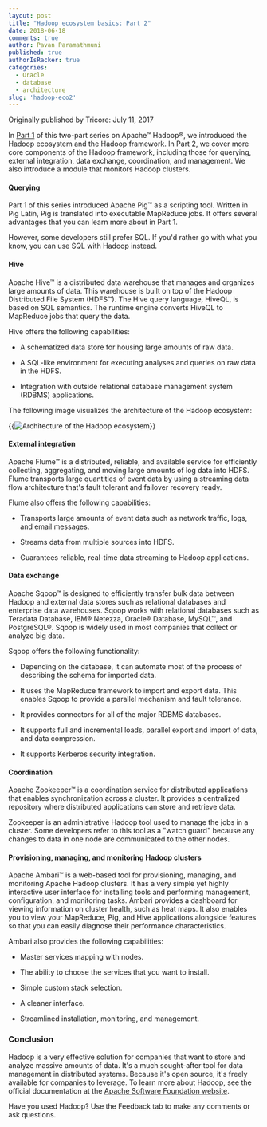 ```yaml
---
layout: post
title: "Hadoop ecosystem basics: Part 2"
date: 2018-06-18
comments: true
author: Pavan Paramathmuni
published: true
authorIsRacker: true
categories:
  - Oracle
  - database
  - architecture
slug: 'hadoop-eco2' 
---
```


Originally published by Tricore: July 11, 2017

In [Part 1](https://developer.rackspace.com/blog/hadoop-eco-basics-1/) of this
two-part series on Apache&trade; Hadoop&reg;, we introduced the Hadoop
ecosystem and the Hadoop framework. In Part 2, we cover more core components
of the Hadoop framework, including those for querying, external integration,
data exchange, coordination, and management. We also introduce a module that
monitors Hadoop clusters.

<!--more-->

#### Querying

Part 1 of this series introduced Apache Pig&trade; as a scripting tool.
Written in Pig Latin, Pig is translated into executable MapReduce jobs. It
offers several advantages that you can learn more about in Part 1.

However, some developers still prefer SQL. If you'd rather go with what you
know, you can use SQL with Hadoop instead.

#### Hive

Apache Hive&trade; is a distributed data warehouse that manages and organizes
large amounts of data. This warehouse is built on top of the Hadoop
Distributed File System (HDFS&trade;). The Hive query language, HiveQL, is
based on SQL semantics. The runtime engine converts HiveQL to MapReduce jobs
that query the data.

Hive offers the following capabilities:

* A schematized data store for housing large amounts of raw data.

* A SQL-like environment for executing analyses and queries on raw data in the
  HDFS.

* Integration with outside relational database management system (RDBMS)
  applications.

The following image visualizes the architecture of the Hadoop ecosystem:

{{<img src="/blog/hadoop-eco2/picture1.png" title="Architecture of the Hadoop ecosystem" alt="Architecture of the Hadoop ecosystem">}}


#### External integration

Apache Flume&trade; is a distributed, reliable, and available service for
efficiently collecting, aggregating, and moving large amounts of log data into
HDFS. Flume transports large quantities of event data by using a streaming data
flow architecture that's fault tolerant and failover recovery ready.

Flume also offers the following capabilities:

* Transports large amounts of event data such as network traffic, logs, and
  email messages.

* Streams data from multiple sources into HDFS.

* Guarantees reliable, real-time data streaming to Hadoop applications.

#### Data exchange

Apache Sqoop&trade; is designed to efficiently transfer bulk data between
Hadoop and external data stores such as relational databases and enterprise
data warehouses. Sqoop works with relational databases such as Teradata
Database, IBM&reg; Netezza, Oracle&reg; Database, MySQL&trade;, and
PostgreSQL&reg;. Sqoop is widely used in most companies that collect or
analyze big data.

Sqoop offers the following functionality:

* Depending on the database, it can automate most of the process of describing
  the schema for imported data.

* It uses the MapReduce framework to import and export data. This enables
  Sqoop to provide a parallel mechanism and fault tolerance.

* It provides connectors for all of the major RDBMS databases.

* It supports full and incremental loads, parallel export and import of data,
  and data compression.

* It supports Kerberos security integration.

#### Coordination

Apache Zookeeper&trade; is a coordination service for distributed applications
that enables synchronization across a cluster. It provides a centralized
repository where distributed applications can store and retrieve data.

Zookeeper is an administrative Hadoop tool used to manage the jobs in a
cluster. Some developers refer to this tool as a "watch guard" because any
changes to data in one node are communicated to the other nodes.

#### Provisioning, managing, and monitoring Hadoop clusters

Apache Ambari&trade; is a web-based tool for provisioning, managing, and
monitoring Apache Hadoop clusters. It has a very simple yet highly interactive
user interface for installing tools and performing management, configuration,
and monitoring tasks. Ambari provides a dashboard for viewing information on
cluster health, such as heat maps. It also enables you to view your MapReduce,
Pig, and Hive applications alongside features so that you can easily diagnose
their performance characteristics.

Ambari also provides the following capabilities:

* Master services mapping with nodes.

* The ability to choose the services that you want to install.

* Simple custom stack selection.

* A cleaner interface.

* Streamlined installation, monitoring, and management.

### Conclusion

Hadoop is a very effective solution for companies that want to store and
analyze massive amounts of data. It's a much sought-after tool for data
management in distributed systems. Because it's open source, it's freely
available for companies to leverage. To learn more about Hadoop, see the
official documentation at the [Apache Software Foundation website](https://hadoop.apache.org).

Have you used Hadoop? Use the Feedback tab to make any comments or ask questions.
